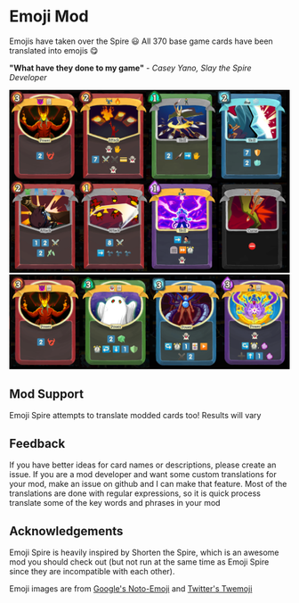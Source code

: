 # Emoji Mod

Emojis have taken over the Spire 😃 All 370 base game cards have been translated into emojis 😋

**"What have they done to my game"** - *Casey Yano, Slay the Spire Developer*

![Example Cards](https://raw.githubusercontent.com/alexdriedger/EmojiMod/master/workshopImages/Example%20Cards.png)
![More Example Cards](https://raw.githubusercontent.com/alexdriedger/EmojiMod/master/workshopImages/Emoji%20Form.png)

## Mod Support
Emoji Spire attempts to translate modded cards too! Results will vary

## Feedback
If you have better ideas for card names or descriptions, please create an issue. If you are a mod developer and want some custom translations for your mod, make an issue on github and I can make that feature. Most of the translations are done with regular expressions, so it is quick process translate some of the key words and phrases in your mod

## Acknowledgements
Emoji Spire is heavily inspired by Shorten the Spire, which is an awesome mod you should check out (but not run at the same time as Emoji Spire since they are incompatible with each other).

Emoji images are from [Google's Noto-Emoji](https://github.com/googlefonts/noto-emoji) and [Twitter's Twemoji](https://twemoji.twitter.com/) 
